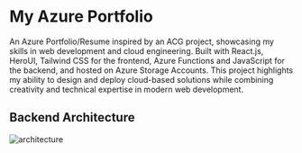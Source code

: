 # My Azure Portfolio
An Azure Portfolio/Resume inspired by an ACG project, showcasing my skills in web development and cloud engineering. Built with React.js, HeroUI, Tailwind CSS for the frontend, Azure Functions and JavaScript for the backend, and hosted on Azure Storage Accounts. This project highlights my ability to design and deploy cloud-based solutions while combining creativity and technical expertise in modern web development.

## Backend Architecture
![architecture](architecture.png)
